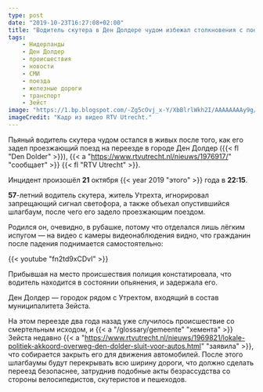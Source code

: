 ```yaml
---
type: post
date: "2019-10-23T16:27:08+02:00"
title: "Водитель скутера в Ден Долдере чудом избежал столкновения с поездом"
tags:
    - Нидерланды
    - Ден Долдер
    - происшествия
    - новости
    - СМИ
    - поезда
    - железные дороги
    - транспорт
    - Зейст
image: "https://1.bp.blogspot.com/-Zg5cOvj_x-Y/XbBlrlWkh2I/AAAAAAAAy9g/WTWBOmAcXTIsXAjR86mp-14gk_PkiWpIgCKgBGAsYHg/s1600/2019-10-23_level-crossing.jpg"
imageCredit: "Кадр из видео RTV Utrecht."
---
```


Пьяный водитель скутера чудом остался в живых после того, как его задел проезжающий поезд на переезде в городе Ден Долдер ({{< fl "Den Dolder" >}}), {{< a "https://www.rtvutrecht.nl/nieuws/1976917/" "сообщает" >}} {{< fl "RTV Utrecht" >}}.

<!--more-->

Инцидент произошёл **21** октября {{< year 2019 "этого" >}} года в **22:15**.

**57**-летний водитель скутера, житель Утрехта, игнорировал запрещающий сигнал светофора, а также объехал опустившийся шлагбаум, после чего его задело проезжающим поездом.

Родился он, очевидно, в рубашке, потому что отделался лишь лёгким испугом — на видео с камеры видеонаблюдения видно, что гражданин после падения поднимается самостоятельно:

{{< youtube "fn2td9xCDvI" >}}

Прибывшая на место происшествия полиция констатировала, что водитель находится в состоянии опьянения, и задержала его.

Ден Долдер — городок рядом с Утрехтом, входящий в состав муниципалитета Зейста.

На этом переезде два года назад уже случилось происшествие со смертельным исходом, и {{< a "/glossary/gemeente" "хемента" >}} Зейста недавно {{< a "https://www.rtvutrecht.nl/nieuws/1969821/lokale-politiek-akkoord-overweg-den-dolder-sluit-voor-autos.html" "заявила" >}}, что собирается закрыть его для движения автомобилей. После этого шлагбаумы будут перекрывать всю ширину дороги, что должно сделать переезд безопаснее, затруднив подобные акты безрассудства со стороны велосипедистов, скутеристов и пешеходов.
